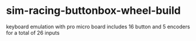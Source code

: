 # sim-racing-buttonbox-wheel-build
keyboard emulation with pro micro board includes 16 button and 5 encoders for a total of 26 inputs
